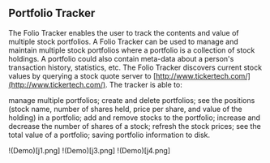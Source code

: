 ## Portfolio Tracker



The Folio Tracker enables the user to track the contents and value of multiple stock portfolios. A Folio Tracker can be used to manage and maintain multiple stock portfolios where a portfolio is a collection of stock holdings. A portfolio could also contain meta-data about a person's transaction history, statistics, etc. The Folio Tracker discovers current stock values by querying a stock quote server to [http://www.tickertech.com/](http://www.tickertech.com/). The tracker is able to:

  manage multiple portfolios;
  create and delete portfolios;
  see the positions (stock name, number of shares held, price per share, and value of the holding) in a portfolio;
  add and remove stocks to the portfolio;
  increase and decrease the number of shares of a stock;
  refresh the stock prices;
  see the total value of a portfolio;
  saving portfolio information to disk.
  
  !(Demo)[j1.png]
  !(Demo)[j3.png]
  !(Demo)[j4.png]
